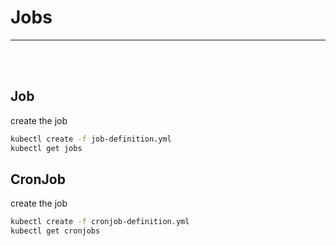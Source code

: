 # Jobs
<hr/><br/><br/>

## Job
create the job
```bash	
kubectl create -f job-definition.yml
kubectl get jobs
```	

## CronJob
create the job
```bash	
kubectl create -f cronjob-definition.yml
kubectl get cronjobs
```	
